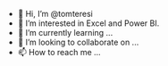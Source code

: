 - 👋 Hi, I’m @tomteresi
- 👀 I’m interested in Excel and Power BI.
- 🌱 I’m currently learning ...
- 💞️ I’m looking to collaborate on ...
- 📫 How to reach me ...

<!---
tomteresi/tomteresi is a ✨ special ✨ repository because its `README.md` (this file) appears on your GitHub profile.
You can click the Preview link to take a look at your changes.
--->
